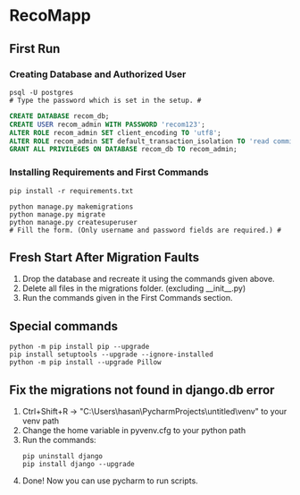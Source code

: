 # RecoMapp

## First Run

### Creating Database and Authorized User
```shell script
psql -U postgres
# Type the password which is set in the setup. #
```

```sql
CREATE DATABASE recom_db;
CREATE USER recom_admin WITH PASSWORD 'recom123';
ALTER ROLE recom_admin SET client_encoding TO 'utf8';
ALTER ROLE recom_admin SET default_transaction_isolation TO 'read committed';
GRANT ALL PRIVILEGES ON DATABASE recom_db TO recom_admin;
```

### Installing Requirements and First Commands
```shell script
pip install -r requirements.txt
```

```shell script
python manage.py makemigrations
python manage.py migrate
python manage.py createsuperuser
# Fill the form. (Only username and password fields are required.) #
```

## Fresh Start After Migration Faults
1. Drop the database and recreate it using the commands given above.
2. Delete all files in the migrations folder. (excluding \_\_init\_\_.py)
3. Run the commands given in the First Commands section.

## Special commands
```shell script
python -m pip install pip --upgrade
pip install setuptools --upgrade --ignore-installed
python -m pip install --upgrade Pillow
```

## Fix the migrations not found in django.db error
1. Ctrl+Shift+R -> "C:\Users\hasan\PycharmProjects\untitled\venv" to your venv path
2. Change the home variable in pyvenv.cfg to your python path
3. Run the commands:
    ```shell script
    pip uninstall django
    pip install django --upgrade
    ```
4. Done! Now you can use pycharm to run scripts.